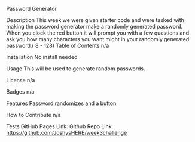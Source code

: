 Password Generator

Description
This week we were given starter code and were tasked with making the password generator make a randomly generated password. When you clock the red button it will prompt you with a few questions and ask you how many characters you want might in your randomly generated password.( 8 - 128)
Table of Contents
n/a

Installation
No install needed

Usage
This will be used to generate random passwords.

License
n/a

Badges
n/a

Features
Password randomizes and a button

How to Contribute
n/a

Tests
GitHub Pages Link: 
Github Repo Link: https://github.com/JoshysHERE/week3challenge